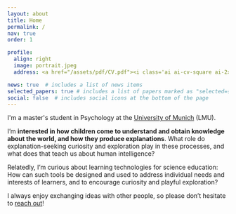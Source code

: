 ```yaml
---
layout: about
title: Home
permalink: /
nav: true
order: 1

profile:
  align: right
  image: portrait.jpeg
  address: <a href="/assets/pdf/CV.pdf"><i class='ai ai-cv-square ai-2x'></i></a> <a href="mailto:adaniabutto@gmail.com"><i class='fas fa-envelope fa-2x'></i></a> <a href="https://github.com/adaniabutto"><i class='fab fa-github fa-2x'></i></a><br><br>adaniabutto[at]gmail[dot]com

news: true  # includes a list of news items
selected_papers: true # includes a list of papers marked as "selected={true}"
social: false  # includes social icons at the bottom of the page
---
```

I'm a master's student in Psychology at the <a href="https://www.lmu.de/en/about-lmu/index.html">University of Munich</a> (LMU).

I’m <b>interested in how children come to understand and obtain knowledge about the world, and how they produce explanations</b>. What role do explanation-seeking curiosity and exploration play in these processes, and what does that teach us about human intelligence?

Relatedly, I’m curious about learning technologies for science education: How can such tools be designed and used to address individual needs and interests of learners, and to encourage curiosity and playful exploration?

I always enjoy exchanging ideas with other people, so please don’t hesitate to <a href="mailto:adaniabutto@gmail.com">reach out</a>!
